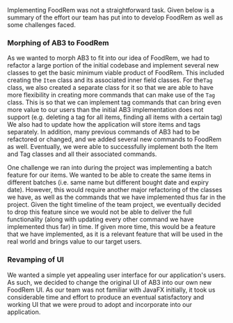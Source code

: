 <!-- markdownlint-disable-file first-line-h1 -->

Implementing FoodRem was not a straightforward task. Given below is a summary of the effort our team has put into to develop FoodRem as well as some challenges faced.

### Morphing of AB3 to FoodRem

As we wanted to morph AB3 to fit into our idea of FoodRem, we had to refactor a large portion of the initial codebase and implement several new classes to get the basic minimum viable product of FoodRem. This included creating the `Item` class and its associated inner field classes. For the`Tag` class, we also created a separate class for it so that we are able to have more flexibility in creating more commands that can make use of the `Tag` class. This is so that we can implement tag commands that can bring even more value to our users than the initial AB3 implementation does not support (e.g. deleting a tag for all items, finding all items with a certain tag) We also had to update how the application will store items and tags separately. In addition, many previous commands of AB3 had to be refactored or changed, and we added several new commands to FoodRem as well. Eventually, we were able to successfully  implement both the Item and Tag classes and all their associated commands.

One challenge we ran into during the project was implementing a batch feature for our items. We wanted to be able to create the same items in different batches (i.e. same name but different bought date and expiry date). However, this would require another major refactoring of the classes we have, as well as the commands that we have implemented thus far in the project. Given the tight timeline of the team project, we eventually decided to drop this feature since we would not be able to deliver the full functionality (along with updating every other command we have implemented thus far) in time. If given more time, this would be a feature that we have implemented, as it is a relevant feature that will be used in the real world and brings value to our target users.

### Revamping of UI

We wanted a simple yet appealing user interface for our application's users. As such, we decided to change the original UI of AB3 into our own new FoodRem UI. As our team was not familiar with JavaFX initially, it took us considerable time and effort to produce an eventual satisfactory and working UI that we were proud to adopt and incorporate into our application. 
